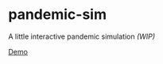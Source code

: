 # pandemic-sim
A little interactive pandemic simulation *(WIP)*

[Demo](https://SalmanAlSaigal.github.io/pandemic-sim)
